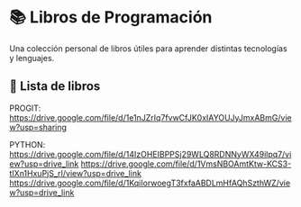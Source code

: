 # 📚 Libros de Programación

Una colección personal de libros útiles para aprender distintas tecnologías y lenguajes.

## 📘 Lista de libros

PROGIT: 
https://drive.google.com/file/d/1e1nJZrIq7fvwCfJK0xIAYOUJyJmxABmG/view?usp=sharing

PYTHON:
https://drive.google.com/file/d/14IzOHEIBPPSj29WLQ8RDNNyWX49ilpq7/view?usp=drive_link
https://drive.google.com/file/d/1VmsNBOAmtKtw-KCS3-tIXn1HxuPjS_rI/view?usp=drive_link
https://drive.google.com/file/d/1KqiIorwoegT3fxfaABDLmHfAQhSzthWZ/view?usp=drive_link


